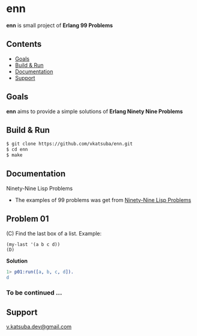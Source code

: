 # enn
**enn** is small project of **Erlang 99 Problems**

## Contents
* [Goals](#goals)
* [Build & Run](#build--run)
* [Documentation](#documentation)
* [Support](#support)

## Goals
**enn** aims to provide a simple solutions of **Erlang Ninety Nine Problems**

## Build & Run
```sh
$ git clone https://github.com/vkatsuba/enn.git
$ cd enn
$ make
```
## Documentation
Ninety-Nine Lisp Problems
* The examples of 99 problems was get from [Ninety-Nine Lisp Problems](http://www.ic.unicamp.br/~meidanis/courses/mc336/2006s2/funcional/L-99_Ninety-Nine_Lisp_Problems.html)

## Problem 01
(C) Find the last box of a list.
Example:
```
(my-last '(a b c d))
(D)
```

**Solution**
```erlang
1> p01:run([a, b, c, d]).
d
```

### To be continued ...

## Support
v.katsuba.dev@gmail.com

